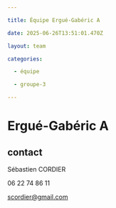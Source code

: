 ```yaml
---

title: Équipe Ergué-Gabéric A

date: 2025-06-26T13:51:01.470Z

layout: team

categories:

  - équipe

  - groupe-3

---
```


# Ergué-Gabéric A



## contact 

Sébastien CORDIER

06 22 74 86 11

scordier@gmail.com


